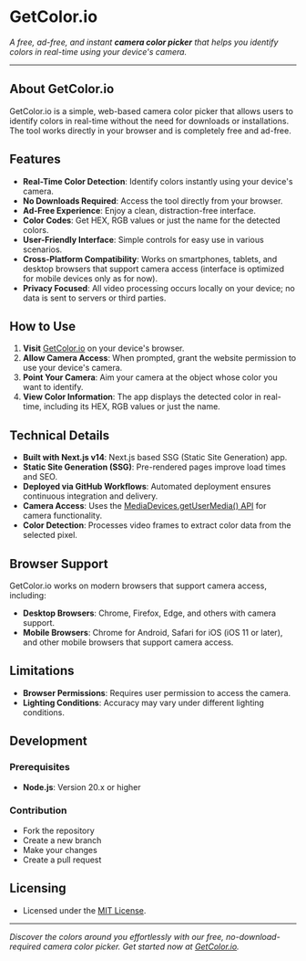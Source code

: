 # GetColor.io

_A free, ad-free, and instant **camera color picker** that helps you identify colors in real-time using your device's camera._

---

## About GetColor.io

GetColor.io is a simple, web-based camera color picker that allows users to identify colors in real-time without the need for downloads or installations. The tool works directly in your browser and is completely free and ad-free.

## Features

- **Real-Time Color Detection**: Identify colors instantly using your device's camera.
- **No Downloads Required**: Access the tool directly from your browser.
- **Ad-Free Experience**: Enjoy a clean, distraction-free interface.
- **Color Codes**: Get HEX, RGB values or just the name for the detected colors.
- **User-Friendly Interface**: Simple controls for easy use in various scenarios.
- **Cross-Platform Compatibility**: Works on smartphones, tablets, and desktop browsers that support camera access (interface is optimized for mobile devices only as for now).
- **Privacy Focused**: All video processing occurs locally on your device; no data is sent to servers or third parties.

## How to Use

1. **Visit** [GetColor.io](https://getcolor.io) on your device's browser.
2. **Allow Camera Access**: When prompted, grant the website permission to use your device's camera.
3. **Point Your Camera**: Aim your camera at the object whose color you want to identify.
4. **View Color Information**: The app displays the detected color in real-time, including its HEX, RGB values or just the name.

## Technical Details

- **Built with Next.js v14**: Next.js based SSG (Static Site Generation) app.
- **Static Site Generation (SSG)**: Pre-rendered pages improve load times and SEO.
- **Deployed via GitHub Workflows**: Automated deployment ensures continuous integration and delivery.
- **Camera Access**: Uses the [MediaDevices.getUserMedia() API](https://developer.mozilla.org/en-US/docs/Web/API/MediaDevices/getUserMedia) for camera functionality.
- **Color Detection**: Processes video frames to extract color data from the selected pixel.

## Browser Support

GetColor.io works on modern browsers that support camera access, including:

- **Desktop Browsers**: Chrome, Firefox, Edge, and others with camera support.
- **Mobile Browsers**: Chrome for Android, Safari for iOS (iOS 11 or later), and other mobile browsers that support camera access.

## Limitations

- **Browser Permissions**: Requires user permission to access the camera.
- **Lighting Conditions**: Accuracy may vary under different lighting conditions.

## Development

### Prerequisites

- **Node.js**: Version 20.x or higher

### Contribution

- Fork the repository
- Create a new branch
- Make your changes
- Create a pull request

## Licensing

- Licensed under the [MIT License](LICENSE).

---

_Discover the colors around you effortlessly with our free, no-download-required camera color picker. Get started now at [GetColor.io](https://getcolor.io)._

